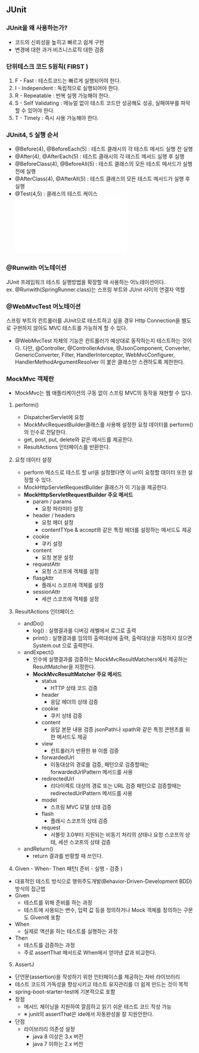 ## JUnit
### JUnit을 왜 사용하는가?
- 코드의 신뢰성을 높히고 빠르고 쉽게 구현
- 변경에 대한 과거 비즈니스로직 대한 검증

### 단위테스크 코드 5원칙( FIRST )
1. F - Fast : 테스트코드는 빠르게 실행되어야 한다.
2. I - Independent : 독립적으로 실행되어야 한다.
3. R - Repeatable : 반복 실행 가능해야 한다.
4. S - Self Validating : 메뉴얼 없이 테스트 코드만 성공해도 성공, 실패여부를 파악할 수 있어야 한다.
5. T - Timely : 즉시 사용 가능해야 한다.

### JUnit4, 5 실행 순서
- @Before(4), @BeforeEach(5) : 테스트 클래시의 각 테스트 메서드 실행 전 실행
- @After(4), @AfterEach(5) : 테스트 클래시의 각 테스트 메서드 실행 후 실행
- @BeforeClass(4), @BeforeAll(5) : 테스트 클래스의 모든 테스트 메서드가 실행 전에 실행
- @AfterClass(4), @AfterAll(5) : 테스트 클래스의 모든 테스트 메서드가 실행 후 실행
- @Test(4,5) : 클래스의 테스트 케이스
  <br>![junit](../img/junit.img) 

### @Runwith 어노테이션
JUnit 프레임워크 테스트 실행방법을 확장할 때 사용하는 어노테이션이다.
<br>ex. @Runwith(SpringRunner.class)는 스프링 부트와 JUnit 사이의 연결자 역할

### @WebMvcTest 어노테이션
스프링 부트의 컨트롤러를 JUnit으로 테스트하고 싶을 경우 Http Connection을 별도로 구현하지 않아도 MVC 테스트를 가능하게 할 수 있다.
- @WebMvcTest 자체의 기능은 컨트롤러가 예상대로 동작하는지 테스트하는 것이다. 다만, @Controller, @ControllerAdvise, @JsonComponent, Converter, GenericConverter, Filter, HandlerInterceptor, WebMvcConfigurer, HandlerMethodArgumentResolver 이 붙은 클래스만 스캔하도록 제한한다.

### MockMvc 객체란
- MockMvc는 웹 애플리케이션의 구동 없이 스프링 MVC의 동작을 재현할 수 있다.

1. perform()
   - DispatcherServlet에 요청
   - MockMvcRequestBuilder클래스를 사용해 설정한 요청 데이터를 perform()의 인수로 전달한다.
   - get, post, put, delete와 같은 메서드를 제공한다.
   - ResultActions 인터페이스를 반환한다.
2. 요청 데이터 설정
   - perform 메소드로 테스트 할 url을 설정했다면 이 url이 요청할 데이터 또한 설정할 수 있다.
   - MockHttpServletRequestBuilder 클래스가 이 기능을 제공한다.
   - **MockHttpServletRequestBuilder 주요 메서드**
     - param / params
       - 요청 파라미터 설정
     - header / headers
       - 요청 헤더 설정
       - contentTYpe & accept와 같은 특정 헤더를 설정하는 메서드도 제공
     - cookie
       - 쿠키 설정
     - content
       - 요청 본문 설정
     - requestAttr
       - 요청 스코프에 객체를 설정
     - flasgAttr
       - 플래시 스코프에 객체를 설정
     - sessionAttr
       - 세션 스코프에 객체를 설정
3. ResultActions 인터페이스
   - andDo()
     - log() : 실행결과를 디버깅 레벨에서 로그로 출력
     - print() : 실행결과를 임의의 출력대상에 출력, 출력대상을 지정하지 않으면 System.out 으로 출력한다.
   - andExpect()
     - 인수에 실행결과를 검증하는 MockMvcResultMatchers에서 제공하는 ResultMatcher을 지정한다.
     - **MockMvcResultMatcher 주요 메서드**
       - status
         - HTTP 상태 코드 검증
       - header
         - 응답 헤더의 상태 검증
       - cookie
         - 쿠키 상태 검증
       - content
         - 응답 본문 내용 검증 jsonPath나 xpath와 같은 특정 콘텐츠를 위한 메서드도 제공
       - view
         - 컨트롤러가 반환한 뷰 이름 검증
       - forwardedUrl
         - 이동대상의 경로를 검증, 패턴으로 검증할때는 forwardedUrlPattern 메서드를 사용
       - redirectedUrl
         - 리다이렉트 대상의 경로 또는 URL 검증 패턴으로 검증할때는 redirectedUrlPattern 메서드를 사용
       - model
         - 스프링 MVC 모델 상태 검증
       - flash
         - 플래시 스코프의 상태 검증
       - request
         - 서블릿 3.0부터 지원되는 비동기 처리의 상태나 요청 스코프의 상태, 세션 스코프의 상태 검증
   - andReturn()
     - return 결과를 반황할 때 쓰인다.

4. Given - When- Then 패턴(  준비 - 실행 - 검증 )
- 대표적인 테스트 방식으로 행위주도개발(Behavior-Driven-Development BDD)방식의 접근법
- Given
  - 테스트를 위해 준비를 하는 과정
  - 테스트에 사용되는 변수, 입력 값 등을 정의하거나 Mock 객체를 정의하는 구문도 Given에 포함
- When
  - 실제로 액션을 하는 테스트를 실행하는 과정
- Then
  - 테스트를 검증하는 과정
  - 주로 assertThat 메서드로 When에서 얻어낸 값과 비교한다.

5. AssertJ
- 단언문(assertion)을 작성하기 위한 인터페이스를 제공하는 자바 라이브러리
- 테스트 코드의 가독성을 향상시키고 테스트 유지관리를 더 쉽게 만드는 것이 목적
- spring-boot-starter-test에 기본적으로 포함
- 장점
  - 메서드 체이닝을 지원하여 깔끔하고 읽기 쉬운 테스트 코드 작성 가능
  - ※ junit의 assertThat은 ide에서 자동완성을 잘 지원안한다. 
- 단점
  - 라이브러리 의존성 설정
    - java 8 이상은 3.x 버전
    - java 7 이하는 2.x 버전




